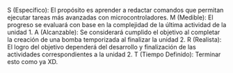 S (Específico): El propósito es aprender a redactar comandos que permitan ejecutar tareas más avanzadas con microcontroladores.
M (Medible): El progreso se evaluará con base en la complejidad de la última actividad de la unidad 1.
A (Alcanzable): Se considerará cumplido el objetivo al completar la creación de una bomba temporizada al finalizar la unidad 2.
R (Realista): El logro del objetivo dependerá del desarrollo y finalización de las actividades correspondientes a la unidad 2.
T (Tiempo Definido): Terminar esto como ya XD.

